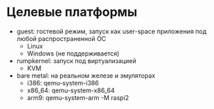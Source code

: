 # Целевые платформы

* guest: гостевой режим, запуск как user-space приложения под любой распространенной ОС
  * Linux
  * Windows (не поддерживается)
* rumpkernel: запуск под виртуализацией
  * KVM
* bare metal: на реальном железе и эмуляторах
  * i386: qemu-system-i386
  * x86_64: qemu-system-x86_64
  * arm9: qemu-system-arm -M raspi2
